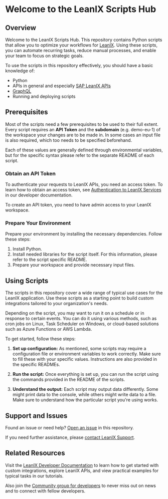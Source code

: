 # Welcome to the LeanIX Scripts Hub

## Overview

Welcome to the LeanIX Scripts Hub. This repository contains Python scripts that allow you to optimize your workflows for [LeanIX](https://www.leanix.net/). Using these scripts, you can automate recurring tasks, reduce manual processes, and enable your team to focus on strategic goals.

To use the scripts in this repository effectively, you should have a basic knowledge of:

- Python
- APIs in general and especially [SAP LeanIX APIs](https://docs-eam.leanix.net/reference/available-apis)
- [GraphQL](https://docs-eam.leanix.net/reference/graphql-tutorials) 
- Running and deploying scripts

## Prerequisites

Most of the scripts need a few prerequisites to be used to their full extent. Every script requires an **API Token** and the **subdomain** (e.g. demo-eu-1) of the workspace your changes are to be made in. In some cases an input file is also required, which too needs to be specified beforehand.

Each of these values are generally defined through environmental variables, but for the specific syntax please refer to the separate README of each script.

### Obtain an API Token

To authenticate your requests to LeanIX APIs, you need an access token. To learn how to obtain an access token, see [Authentication to LeanIX Services](https://docs-eam.leanix.net/reference/authentication-for-managing-api-tokens) in our developer documentation.

To create an API token, you need to have admin access to your LeanIX workspace.

### Prepare Your Environment

Prepare your environment by installing the necessary dependencies. Follow these steps:

1. Install Python.
2. Install needed libraries for the script itself. For this information, please refer to the script specific README.
3. Prepare your workspace and provide necessary input files.

## Using Scripts

The scripts in this repository cover a wide range of typical use cases for the LeanIX application. Use these scripts as a starting point to build custom integrations tailored to your organization's needs.

Depending on the script, you may want to run it on a schedule or in response to certain events. You can do it using various methods, such as cron jobs on Linux, Task Scheduler on Windows, or cloud-based solutions such as Azure Functions or AWS Lambda.

To get started, follow these steps:

1. **Set up configuration:** As mentioned, some scripts may require a configuration file or environment variables to work correctly. Make sure to fill these with your specific values. Instructions are also provided in the specific READMEs.

2. **Run the script:** Once everything is set up, you can run the script using the commands provided in the README of the scripts.

3. **Understand the output:** Each script may output data differently. Some might print data to the console, while others might write data to a file. Make sure to understand how the particular script you're using works.

## Support and Issues

Found an issue or need help? [Open an issue](https://github.com/leanix-public/scripts/issues) in this repository.

If you need further assistance, please [contact LeanIX Support](https://www.leanix.net/support).

## Related Resources

Visit the [LeanIX Developer Documentation](https://docs-eam.leanix.net/reference/welcome-developer-docs) to learn how to get started with custom integrations, explore LeanIX APIs, and view practical examples for typical tasks in our tutorials.

Also join the [Community group for developers](https://community.leanix.net/groups/sap-leanix-developers-84) to never miss out on news and to connect with fellow developers.
